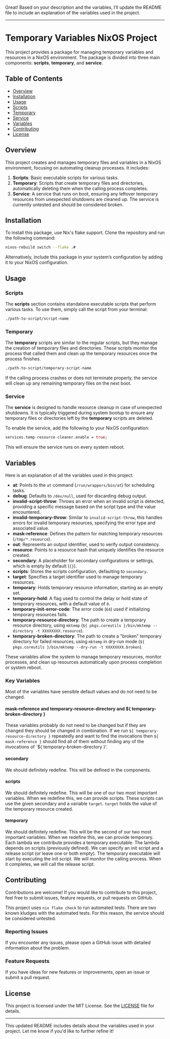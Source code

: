 Great! Based on your description and the variables, I’ll update the README file to include an explanation of the variables used in the project.

---

# Temporary Variables NixOS Project

This project provides a package for managing temporary variables and resources in a NixOS environment. The package is divided into three main components: **scripts**, **temporary**, and **service**.

## Table of Contents
- [Overview](#overview)
- [Installation](#installation)
- [Usage](#usage)
- [Scripts](#scripts)
- [Temporary](#temporary)
- [Service](#service)
- [Variables](#variables)
- [Contributing](#contributing)
- [License](#license)

## Overview

This project creates and manages temporary files and variables in a NixOS environment, focusing on automating cleanup processes. It includes:

1. **Scripts**: Basic executable scripts for various tasks.
2. **Temporary**: Scripts that create temporary files and directories, automatically deleting them when the calling process completes.
3. **Service**: A service that runs on boot, ensuring any leftover temporary resources from unexpected shutdowns are cleaned up.  The service is currently untested and should be considered broken.

## Installation

To install this package, use Nix's flake support. Clone the repository and run the following command:

```bash
nixos-rebuild switch --flake .#
```

Alternatively, include this package in your system’s configuration by adding it to your NixOS configuration.

## Usage

### Scripts

The **scripts** section contains standalone executable scripts that perform various tasks. To use them, simply call the script from your terminal:

```bash
./path-to-script/script-name
```

### Temporary

The **temporary** scripts are similar to the regular scripts, but they manage the creation of temporary files and directories. These scripts monitor the process that called them and clean up the temporary resources once the process finishes.

```bash
./path-to-script/temporary-script-name
```

If the calling process crashes or does not terminate properly, the service will clean up any remaining temporary files on the next boot.

### Service

The **service** is designed to handle resource cleanup in case of unexpected shutdowns. It is typically triggered during system bootup to ensure any temporary files or directories left by the **temporary** scripts are deleted.

To enable the service, add the following to your NixOS configuration:

```nix
services.temp-resource-cleaner.enable = true;
```

This will ensure the service runs on every system reboot.

## Variables

Here is an explanation of all the variables used in this project:

- **at**: Points to the `at` command (`/run/wrappers/bin/at`) for scheduling tasks.
- **debug**: Defaults to `/dev/null`, used for discarding debug output.
- **invalid-script-throw**: Throws an error when an invalid script is detected, providing a specific message based on the script type and the value encountered.
- **invalid-temporary-throw**: Similar to `invalid-script-throw`, this handles errors for invalid temporary resources, specifying the error type and associated value.
- **mask-reference**: Defines the pattern for matching temporary resources (`/tmp/*.resource`).
- **out**: Represents an output identifier, used to verify output consistency.
- **resource**: Points to a resource hash that uniquely identifies the resource created.
- **secondary**: A placeholder for secondary configurations or settings, which is empty by default (`{}`).
- **scripts**: Stores the scripts configuration, defaulting to `secondary`.
- **target**: Specifies a target identifier used to manage temporary resources.
- **temporary**: Holds temporary resource information, starting as an empty set.
- **temporary-hold**: A flag used to control the delay or hold state of temporary resources, with a default value of `0`.
- **temporary-init-error-code**: The error code (`64`) used if initializing temporary resources fails.
- **temporary-resource-directory**: The path to create a temporary resource directory, using `mktemp` (`${ pkgs.coreutils }/bin/mktemp --directory -t XXXXXXXX.resource`).
- **temporary-broken-directory**: The path to create a "broken" temporary directory for failed resources, using `mktemp` in dry-run mode (`${ pkgs.coreutils }/bin/mktemp --dry-run -t XXXXXXXX.broken`).

These variables allow the system to manage temporary resources, monitor processes, and clean up resources automatically upon process completion or system reboot.

### Key Variables
Most of the variables have sensible default values and do not need to be changed.
#### mask-reference and temporary-resource-directory and ${ temporary-broken-directory }
These variables probably do not need to be changed but if they are changed they should be changed in combination.
If we run `${ temporary-resource-directory }` repeatedly and want to find the invocations then `${ mask-reference }` should find all of them without finding any of the invocations of `${ temporary-broken-directory }'.
#### secondary
We should definitely redefine.
This will be defined in the components.
#### scripts
We should definitely redefine.
This will be one of our two most important variables.
When we redefine this, we can provide scripts.
These scripts can use the given secondary and a variable `target`.
`target` holds the value of the temporary resource created.
#### temporary
We should definitely redefine.
This will be the second of our two most important variables.
When we redefine this, we can provide temporary.
Each lambda we contribute provides a temporary executable.
The lambda depends on scripts (previously defined).
We can specify an init script and a release script (or leave one or both empty).
The temporary executable will start by executing the init script.
We will monitor the calling process.
When it completes, we will call the release script.
## Contributing

Contributions are welcome! If you would like to contribute to this project, feel free to submit issues, feature requests, or pull requests on GitHub.

This project uses `nix flake check` to run automated tests.
There are two known kludges with the automated tests.
For this reason, the service should be considered untested.

### Reporting Issues

If you encounter any issues, please open a GitHub issue with detailed information about the problem.

### Feature Requests

If you have ideas for new features or improvements, open an issue or submit a pull request.

## License

This project is licensed under the MIT License. See the [LICENSE](LICENSE) file for details.

---

This updated README includes details about the variables used in your project. Let me know if you'd like to further refine it!